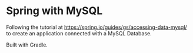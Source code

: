 # Spring with MySQL

Following the tutorial at https://spring.io/guides/gs/accessing-data-mysql/ to create an application connected with a MySQL Database. 

Built with Gradle.
